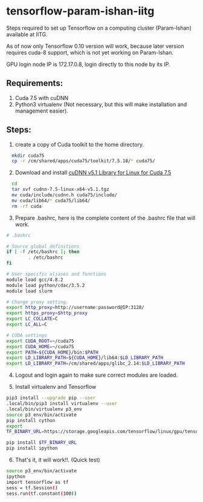 # tensorflow-param-ishan-iitg
Steps required to set up Tensorflow on a computing cluster (Param-Ishan) available at IITG.

As of now only Tensorflow 0.10 version will work, because later version requires cuda-8 support, which is not yet working on Param-Ishan.

GPU login node IP is 172.17.0.8, login directly to this node by its IP. 

## Requirements: 
1. Cuda 7.5 with cuDNN
2. Python3 virtualenv (Not necessary, but this will make installation and management easier).

## Steps:
1. create a copy of Cuda toolkit to the home directory.
```bash
  mkdir cuda75
  cp -r /cm/shared/apps/cuda75/toolkit/7.5.18/* cuda75/
```
2. Download and install [cuDNN v5.1 Library for Linux for Cuda 7.5](https://developer.nvidia.com/rdp/cudnn-download)
```bash
  cd
  tar xvf cudnn-7.5-linux-x64-v5.1.tgz
  mv cuda/include/cudnn.h cuda75/include/
  mv cuda/lib64/* cuda75/lib64/
  rm -rf cuda
```

3. Prepare .bashrc, here is the complete content of the .bashrc file that will work.
```bash
# .bashrc

# Source global definitions
if [ -f /etc/bashrc ]; then
        . /etc/bashrc
fi

# User specific aliases and functions
module load gcc/4.8.2
module load python/cdac/3.5.2
module load slurm

# Change proxy setting.
export http_proxy=http://username:password@IP:3128/
export https_proxy=$http_proxy
export LC_COLLATE=C
export LC_ALL=C

# CUDA settings
export CUDA_ROOT=~/cuda75
export CUDA_HOME=~/cuda75
export PATH=${CUDA_HOME}/bin:$PATH
export LD_LIBRARY_PATH=${CUDA_HOME}/lib64:$LD_LIBRARY_PATH
export LD_LIBRARY_PATH=/cm/shared/apps/glibc_2.14:$LD_LIBRARY_PATH
```
4. Logout and login again to make sure correct modules are loaded.

5. Install virtualenv and Tensorflow 
```bash
pip3 install --upgrade pip --user
.local/bin/pip3 install virtualenv --user
.local/bin/virtualenv p3_env
source p3_env/bin/activate
pip install cython
export
TF_BINARY_URL=https://storage.googleapis.com/tensorflow/linux/gpu/tensorflow-0.10.0-cp35-cp35m-linux_x86_64.whl

pip install $TF_BINARY_URL
pip install ipython
```

6. That's it, it will work!!. (Quick test)
```bash
source p3_env/bin/activate
ipython
import tensorflow as tf
sess = tf.Session()
sess.run(tf.constant(100))
```

